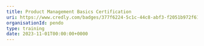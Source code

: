 ```yaml
---
title: Product Management Basics Certification
uri: https://www.credly.com/badges/377f6224-5c1c-44c8-abf3-f2051b972f61/linked_in_profile
organisationId: pendo
type: training
date: 2023-11-01T00:00:00+0000
---
```

